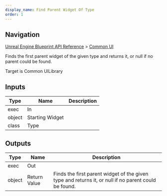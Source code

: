 ```yaml
---
display_name: Find Parent Widget Of Type
order: 1
---
```

## Navigation

[Unreal Engine Blueprint API Reference](https://dev.epicgames.com/documentation/en-us/unreal-engine/BlueprintAPI) > [Common UI](https://dev.epicgames.com/documentation/en-us/unreal-engine/BlueprintAPI/CommonUI)

Finds the first parent widget of the given type and returns it, or null if no parent could be found.

Target is Common UILibrary

## Inputs

| Type | Name | Description |
| --- | --- | --- |
| exec | In |  |
| object | Starting Widget |  |
| class | Type |  |

## Outputs

| Type | Name | Description |
| --- | --- | --- |
| exec | Out |  |
| object | Return Value | Finds the first parent widget of the given type and returns it, or null if no parent could be found. |
